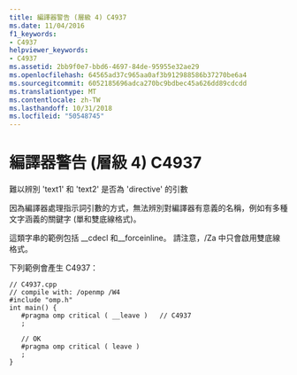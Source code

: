 ```yaml
---
title: 編譯器警告 (層級 4) C4937
ms.date: 11/04/2016
f1_keywords:
- C4937
helpviewer_keywords:
- C4937
ms.assetid: 2bb9f0e7-bbd6-4697-84de-95955e32ae29
ms.openlocfilehash: 64565ad37c965aa0af3b912988586b37270be6a4
ms.sourcegitcommit: 6052185696adca270bc9bdbec45a626dd89cdcdd
ms.translationtype: MT
ms.contentlocale: zh-TW
ms.lasthandoff: 10/31/2018
ms.locfileid: "50548745"
---
```

# <a name="compiler-warning-level-4-c4937"></a>編譯器警告 (層級 4) C4937

難以辨別 'text1' 和 'text2' 是否為 'directive' 的引數

因為編譯器處理指示詞引數的方式，無法辨別對編譯器有意義的名稱，例如有多種文字涵義的關鍵字 (單和雙底線格式)。

這類字串的範例包括 __cdecl 和\__forceinline。  請注意，/Za 中只會啟用雙底線格式。

下列範例會產生 C4937：

```
// C4937.cpp
// compile with: /openmp /W4
#include "omp.h"
int main() {
   #pragma omp critical ( __leave )   // C4937
   ;

   // OK
   #pragma omp critical ( leave )
   ;
}
```